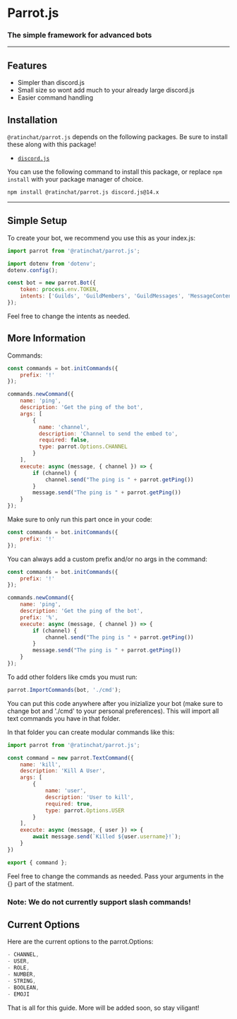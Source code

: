 
# Parrot.js
### The simple framework for advanced bots
---
## Features

- Simpler than discord.js
- Small size so wont add much to your already large discord.js
- Easier command handling

## Installation

`@ratinchat/parrot.js` depends on the following packages. Be sure to install these along with this package!

-   [`discord.js`](https://www.npmjs.com/package/discord.js)

You can use the following command to install this package, or replace `npm install` with your package manager of choice.

```sh
npm install @ratinchat/parrot.js discord.js@14.x
```

---
## Simple Setup
To create your bot, we recommend you use this as your index.js:
```js
import parrot from '@ratinchat/parrot.js';

import dotenv from 'dotenv';
dotenv.config();

const bot = new parrot.Bot({
    token: process.env.TOKEN,
    intents: ['Guilds', 'GuildMembers', 'GuildMessages', 'MessageContent']
});
```
Feel free to change the intents as needed.  
## More Information
Commands:
```js
const commands = bot.initCommands({
    prefix: '!'
});

commands.newCommand({
    name: 'ping',
    description: 'Get the ping of the bot',
    args: [
        {
          name: 'channel',
          description: 'Channel to send the embed to',
          required: false,
          type: parrot.Options.CHANNEL
        }
    ],
    execute: async (message, { channel }) => {
        if (channel) {
            channel.send("The ping is " + parrot.getPing())
        }
        message.send("The ping is " + parrot.getPing())
    }
});
```
Make sure to only run this part once in your code:
```js
const commands = bot.initCommands({
    prefix: '!'
});
```
You can always add a custom prefix and/or no args in the command:
```js
const commands = bot.initCommands({
    prefix: '!'
});

commands.newCommand({
    name: 'ping',
    description: 'Get the ping of the bot',
    prefix: '%',
    execute: async (message, { channel }) => {
        if (channel) {
            channel.send("The ping is " + parrot.getPing())
        }
        message.send("The ping is " + parrot.getPing())
    }
});
```
To add other folders like cmds you must run:
```js
parrot.ImportCommands(bot, './cmd'); 
```
You can put this code anywhere after you inizialize your bot (make sure to change bot and './cmd' to your personal preferences). This will import all text commands you have in that folder.  
  
In that folder you can create modular commands like this:
```js
import parrot from '@ratinchat/parrot.js';

const command = new parrot.TextCommand({
    name: 'kill',
    description: 'Kill A User',
    args: [
        {
            name: 'user',
            description: 'User to kill',
            required: true,
            type: parrot.Options.USER
        }
    ],
    execute: async (message, { user }) => {
        await message.send(`Killed ${user.username}!`);
    }
})

export { command };
```
Feel free to change the commands as needed. Pass your arguments in the {} part of the statment.
### Note: We do not currently support slash commands!
## Current Options
Here are the current options to the parrot.Options:
```js
- CHANNEL,
- USER,
- ROLE,
- NUMBER,
- STRING,
- BOOLEAN,
- EMOJI
```
That is all for this guide. More will be added soon, so stay viligant!
